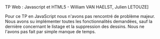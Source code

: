 TP Web : Javascript et HTML5 - William VAN HAELST, Julien LETOUZE]

Pour ce TP en JavaScript nous n'avons pas rencontré de problème majeur.
Nous avons su implémenter toutes les fonctionnalités demandées, sauf la dernière concernant le listage et la suppression des dessins.
Nous ne l'avons pas fait par simple manque de temps.
